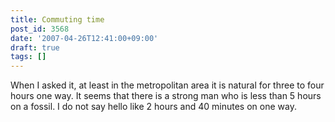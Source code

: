 ```yaml
---
title: Commuting time
post_id: 3568
date: '2007-04-26T12:41:00+09:00'
draft: true
tags: []
---
```


When I asked it, at least in the metropolitan area it is natural for three to four hours one way. It seems that there is a strong man who is less than 5 hours on a fossil. I do not say hello like 2 hours and 40 minutes on one way.
